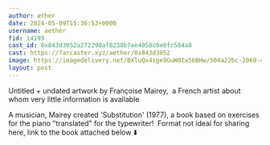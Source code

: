 ```yaml
---
author: æther
date: 2024-05-09T15:36:53+0000
username: aether
fid: 14199
cast_id: 0x843d3052a272290af0238b7ee4058c0e0fc584a8
cast: https://farcaster.xyz/aether/0x843d3052
image: https://imagedelivery.net/BXluQx4ige9GuW0Ia56BHw/504a22bc-2069-4b9a-70b7-1bd5399a3700/original
layout: post
---
```


Untitled + undated artwork
by Françoise Mairey,  a French artist
about whom very little information is available

A musician, Mairey created 'Substitution' (1977), a book based on exercises for the piano "translated" for the typewriter!  Format not ideal for sharing here, link to the book attached below ⬇️

<img src='https://imagedelivery.net/BXluQx4ige9GuW0Ia56BHw/504a22bc-2069-4b9a-70b7-1bd5399a3700/original' alt='' referrerpolicy='no-referrer'/>
